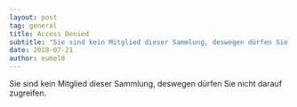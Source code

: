 ```yaml
---
layout: post
tag: general
title: Access Denied
subtitle: "Sie sind kein Mitglied dieser Sammlung, deswegen dürfen Sie nicht darauf zugreifen."
date: 2018-07-21
author: eumel8
---
```


<p class="center">Sie sind kein Mitglied dieser Sammlung, deswegen dürfen Sie nicht darauf zugreifen.</p>
